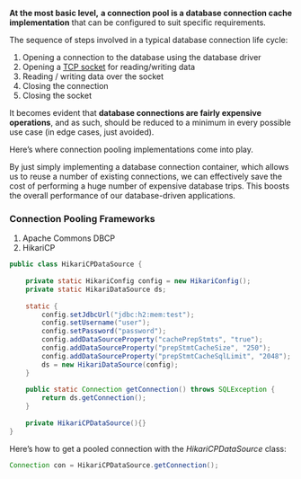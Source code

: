 **At the most basic level,** **a connection pool is a database connection cache implementation** that can be configured to suit specific requirements.

The sequence of steps involved in a typical database connection life cycle:

1. Opening a connection to the database using the database driver
2. Opening a [TCP socket](https://en.wikipedia.org/wiki/Network_socket) for reading/writing data
3. Reading / writing data over the socket
4. Closing the connection
5. Closing the socket

It becomes evident that **database connections are fairly expensive operations**, and as such, should be reduced to a minimum in every possible use case (in edge cases, just avoided).

Here’s where connection pooling implementations come into play.

By just simply implementing a database connection container, which allows us to reuse a number of existing connections, we can effectively save the cost of performing a huge number of expensive database trips. This boosts the overall performance of our database-driven applications.
### Connection Pooling Frameworks

1. Apache Commons DBCP
2. HikariCP

```java
public class HikariCPDataSource {
    
    private static HikariConfig config = new HikariConfig();
    private static HikariDataSource ds;
    
    static {
        config.setJdbcUrl("jdbc:h2:mem:test");
        config.setUsername("user");
        config.setPassword("password");
        config.addDataSourceProperty("cachePrepStmts", "true");
        config.addDataSourceProperty("prepStmtCacheSize", "250");
        config.addDataSourceProperty("prepStmtCacheSqlLimit", "2048");
        ds = new HikariDataSource(config);
    }
    
    public static Connection getConnection() throws SQLException {
        return ds.getConnection();
    }
    
    private HikariCPDataSource(){}
}
```

Here’s how to get a pooled connection with the _HikariCPDataSource_ class:

```java
Connection con = HikariCPDataSource.getConnection();
```


